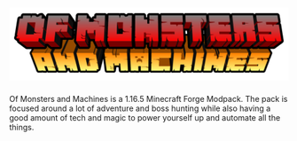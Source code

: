 # ![alt text](https://github.com/MissileMann/OfMonstersAndMachines/blob/main/ofmonstersandmachines.png?raw=true)

Of Monsters and Machines is a 1.16.5 Minecraft Forge Modpack. 
The pack is focused around a lot of adventure and boss hunting while also having a good amount of tech and magic to power yourself up and automate all the things.
